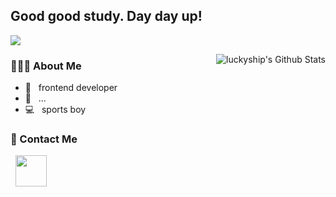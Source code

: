 <h2> Good good study. Day day up! </h2>

 ![](https://visitor-badge.glitch.me/badge?page_id=luckyship)


<img align="right" src="https://github-readme-stats.vercel.app/api?username=luckyship&include_all_commits=true&count_private=true&show_icons=true&theme=tokyonight" alt="luckyship's Github Stats">

<h3> 👨🏻‍💻 About Me </h3>

- 🔭 &nbsp; frontend developer
- 🌱 &nbsp; ...
- 💻 &nbsp; sports boy
<h3>🤔 Contact Me</h3>

&nbsp; <a href="mailto:304093931@qq.com" target="_blank" rel="noopener noreferrer"><img src="https://img.icons8.com/plasticine/100/000000/gmail.png"  width="50" /></a>
